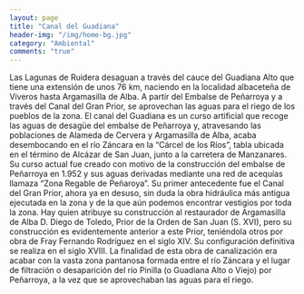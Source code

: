 ```yaml
---
layout: page
title: "Canal del Guadiana"
header-img: "/img/home-bg.jpg"
category: "Ambiental"
comments: "true"
---
```



Las Lagunas de Ruidera desaguan a través del cauce del Guadiana Alto que tiene una extensión de unos 76 km, naciendo en la localidad albaceteña de Viveros hasta Argamasilla de Alba. A partir del Embalse de Peñarroya y a través del Canal del Gran Prior, se aprovechan las aguas para el riego de los pueblos de la zona.
El canal del Guadiana es un curso artificial que recoge las aguas de desagüe del embalse de Peñarroya y, atravesando las poblaciones de Alameda de Cervera y Argamasilla de Alba, acaba desembocando en el río Záncara en la “Cárcel de los Ríos”, tabla ubicada en el término de Alcázar de San Juan, junto a la carretera de Manzanares. Su curso actual fue creado con motivo de la construcción del embalse de Peñarroya en 1.952 y sus aguas derivadas mediante una red de acequias llamaza “Zona Regable de Peñaroya”.
Su primer antecedente fue el Canal del Gran Prior, ahora ya en desuso,  sin duda la obra hidráulica más antigua ejecutada en la zona y de la que aún podemos encontrar vestigios por toda la zona. Hay quien atribuye su construcción al restaurador de Argamasilla de Alba D. Diego de Toledo, Prior de la Orden de San Juan (S. XVI), pero su construcción es evidentemente anterior a este Prior, teniéndola otros por obra de Fray Fernando Rodríguez en el siglo XIV. Su configuración definitiva se realiza en el siglo XVIII.
La finalidad de esta obra de canalización  era acabar con la vasta zona pantanosa formada entre el río Záncara y  el lugar de filtración o desaparición del río Pinilla (o Guadiana Alto o Viejo) por Peñarroya, a la vez que se aprovechaban las aguas para el riego.






